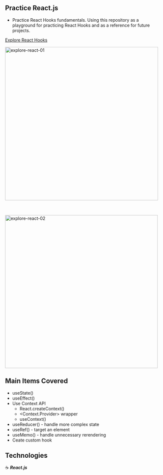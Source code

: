 ## Practice React.js

- Practice React Hooks fundamentals. Using this repository as a playground for practicing React Hooks and as a reference for future projects.

<a href="http://explore-react-hooks-jg.surge.sh/" target="_blank">Explore React Hooks</a>
<br>

<a href="http://explore-react-hooks-jg.surge.sh/" target="_blank"><img width="498" alt="explore-react-01" src="https://user-images.githubusercontent.com/43181662/58659987-eacff980-82e9-11e9-9718-785e0e4e4c5b.png"></a>
<br>
<br>
<br>

<a href="http://explore-react-hooks-jg.surge.sh/" target="_blank"><img width="497" alt="explore-react-02" src="https://user-images.githubusercontent.com/43181662/58659990-edcaea00-82e9-11e9-971d-4af8da93f615.png"></a>
<br>

## Main Items Covered

- useState()
- useEffect()
- Use Context API
  - React.createContext()
  - <Context.Provider> wrapper
  - useContext()
- useReducer() - handle more complex state
- useRef() - target an element
- useMemo() - handle unnecessary rerendering
- Ceate custom hook

## Technologies

:coffee: **_React.js_**
